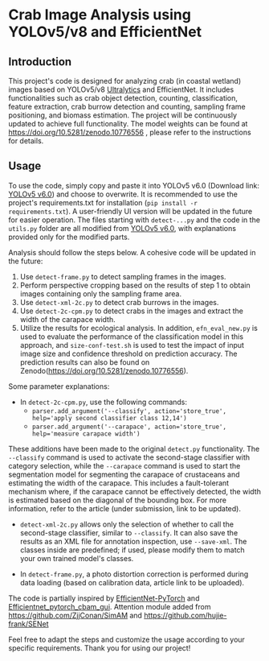 # Crab Image Analysis using YOLOv5/v8 and EfficientNet

## Introduction

This project's code is designed for analyzing  crab (in coastal wetland) images based on YOLOv5/v8 [Ultralytics](https://github.com/ultralytics/ultralytics) and EfficientNet. It includes functionalities such as crab object detection, counting, classification, feature extraction, crab burrow detection and counting, sampling frame positioning, and biomass estimation. The project will be continuously updated to achieve full functionality.
The model weights can be found at https://doi.org/10.5281/zenodo.10776556 , please refer to the instructions for details.
## Usage

To use the code, simply copy and paste it into YOLOv5 v6.0 (Download link: [YOLOv5 v6.0](https://github.com/ultralytics/yolov5/releases/tag/v6.0)) and choose to overwrite. It is recommended to use the project's requirements.txt for installation (`pip install -r requirements.txt`). A user-friendly UI version will be updated in the future for easier operation.
The files starting with `detect-...py` and the code in the `utils.py` folder are all modified from [YOLOv5 v6.0](https://github.com/ultralytics/yolov5/releases/tag/v6.0), with explanations provided only for the modified parts. 

Analysis should follow the steps below. A cohesive code will be updated in the future:
1. Use `detect-frame.py` to detect sampling frames in the images.
2. Perform perspective cropping based on the results of step 1 to obtain images containing only the sampling frame area.
3. Use `detect-xml-2c.py` to detect crab burrows in the images.
4. Use `detect-2c-cpm.py` to detect crabs in the images and extract the width of the carapace width.
5. Utilize the results for ecological analysis.
In addition, `efn_eval_new.py` is used to evaluate the performance of the classification model in this approach, and `size-conf-test.sh` is used to test the impact of input image size and confidence threshold on prediction accuracy. The prediction results can also be found on Zenodo(https://doi.org/10.5281/zenodo.10776556).

Some parameter explanations: 
- In `detect-2c-cpm.py`, use the following commands:
    - `parser.add_argument('--classify', action='store_true', help='apply second classifier class 12,14')`
    - `parser.add_argument('--carapace', action='store_true', help='measure carapace width')`

These additions have been made to the original `detect.py` functionality. The `--classify` command is used to activate the second-stage classifier with category selection, while the `--carapace` command is used to start the segmentation model for segmenting the carapace of crustaceans and estimating the width of the carapace. This includes a fault-tolerant mechanism where, if the carapace cannot be effectively detected, the width is estimated based on the diagonal of the bounding box. For more information, refer to the article (under submission, link to be updated).

- `detect-xml-2c.py` allows only the selection of whether to call the second-stage classifier, similar to `--classify`. It can also save the results as an XML file for annotation inspection, use `--save-xml`. The classes inside are predefined; if used, please modify them to match your own trained model's classes.

- In `detect-frame.py`, a photo distortion correction is performed during data loading (based on calibration data, article link to be uploaded).

The code is partially inspired by [EfficientNet-PyTorch](https://github.com/lukemelas/EfficientNet-PyTorch) and [Efficientnet_pytorch_cbam_gui](https://github.com/whisperLiang/Efficientnet_pytorch_cbam_gui).
Attention module added from https://github.com/ZjjConan/SimAM and https://github.com/hujie-frank/SENet

Feel free to adapt the steps and customize the usage according to your specific requirements. Thank you for using our project!
